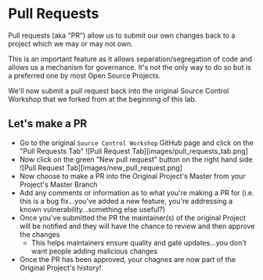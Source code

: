 # Pull Requests

Pull requests (aka "PR") allow us to submit our own changes back to a project which we may or may not own.

This is an important feature as it allows separation/segregation of code and allows us a mechanism for governance.  It's not the only way to do so but is a preferred one by most Open Source Projects.

We'll now submit a pull request back into the original Source Control Workshop that we forked from at the beginning of this lab.

## Let's make a PR
- Go to the original ```Source Control Workshop``` GitHub page and click on the "Pull Requests Tab"
![Pull Request Tab][images/pull_requests_tab.png]
- Now click on the green "New pull request" button on the right hand side
![Pull Request Tab][images/new_pull_request.png]
- Now choose to make a PR into the Original Project's Master from your Project's Master Branch
- Add any comments or information as to what you're making a PR for (i.e. this is a bug fix...you've added a new feature, you're addressing a known vulnerability...something else useful?)
- Once you've submitted the PR the maintainer(s) of the original Project will be notified and they will have the chance to review and then approve the changes
	- This helps maintainers ensure quality and gate updates...you don't want people adding malicious changes
- Once the PR has been approved, your chagnes are now part of the Original Project's history!